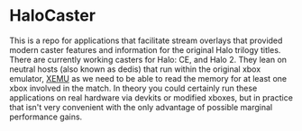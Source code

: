 # HaloCaster

This is a repo for applications that facilitate stream overlays that provided modern caster features and information for the original Halo trilogy titles. There are currently working casters for Halo: CE, and Halo 2. They lean on neutral hosts (also known as dedis) that run within the original xbox emulator, [XEMU](https://xemu.app/) as we need to be able to read the memory for at least one xbox involved in the match. In theory you could certainly run these applications on real hardware via devkits or modified xboxes, but in practice that isn't very convenient with the only advantage of possible marginal performance gains. 
